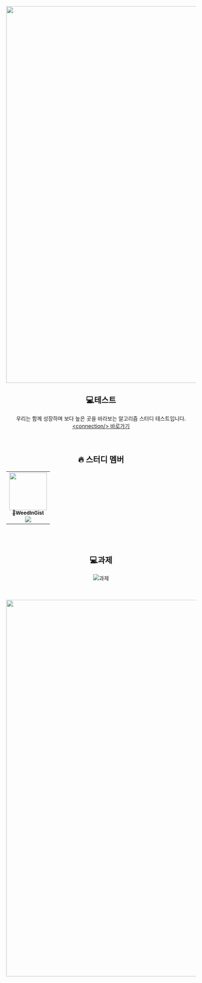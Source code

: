 <div><img src="https://user-images.githubusercontent.com/116149736/200574871-cf4ba89d-73f1-461e-adb7-7dd300720fff.jpg" width="1000"/>

<div align=center>

## 💻테스트
우리는 함께 성장하며 보다 높은 곳을 바라보는 알고리즘 스터디 테스트입니다.<br>[\<connection/> 바로가기](https://k7c202.p.ssafy.io/)
<br><br><br>
## 🔥 스터디 멤버<br>
<table>
<tr><td align="center"><a href="https://github.com/WeedInGist"><img src="https://avatars.githubusercontent.com/u/90121415?v=4" width="100px;" alt=""/><br /><sub><b>👑WeedInGist</b></a><br><a href="https://solved.ac/profile/min61037"><img src="http://mazassumnida.wtf/api/mini/generate_badge?boj=min61037" /></sub></a><br /></td></table>
<br><br>

## 💻과제
![과제](https://www.coalla.co.kr/api/svg/테스트)
<br><br><br>
</div>

<div><img src="https://user-images.githubusercontent.com/116149736/200578139-c971c35c-12fb-4f41-a730-db93e0301797.jpg" width="1000"/>